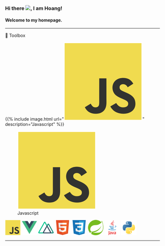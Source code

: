 ### Hi there <img src="https://raw.githubusercontent.com/MartinHeinz/MartinHeinz/master/wave.gif" width="30px">, I am Hoang!

#### Welcome to my homepage.

---

🧰 Toolbox

{{% include image.html url="![/images/my-cat.jpg](https://github.com/devicons/devicon/blob/master/icons/javascript/javascript-original.svg)" description="Javascript" %}}

<figure class="image">
  <img
    src="https://github.com/devicons/devicon/blob/master/icons/javascript/javascript-original.svg"
    alt="Javascript logo"
  >
  <figcaption>Javascript</figcaption>
</figure>

<img src="https://github.com/devicons/devicon/blob/master/icons/javascript/javascript-original.svg" alt="JavaScript logo" width="50" height="50" /> <img src="https://github.com/devicons/devicon/blob/master/icons/vuejs/vuejs-original.svg" alt="Vue logo" width="50" height="50" /> <img src="https://github.com/devicons/devicon/blob/master/icons/nuxtjs/nuxtjs-original.svg" alt="Nuxt logo" width="50" height="50" /> <img src="https://github.com/devicons/devicon/blob/master/icons/html5/html5-original.svg" alt="HTML5 logo" width="50" height="50" /> <img
src="https://github.com/devicons/devicon/blob/master/icons/css3/css3-original.svg" alt="CSS3 logo" width="50" height="50" /> <img
src="https://github.com/devicons/devicon/blob/master/icons/spring/spring-original.svg" alt="Spring logo" width="50" height="50" /> <img
src="https://github.com/devicons/devicon/blob/master/icons/java/java-original-wordmark.svg" alt="Java logo" width="50" height="50" /> <img
src="https://github.com/devicons/devicon/blob/master/icons/python/python-original.svg" alt="Python logo" width="50" height="50" />

---

<!--
**hoang227/hoang227** is a ✨ _special_ ✨ repository because its `README.md` (this file) appears on your GitHub profile.

Here are some ideas to get you started:

- 🔭 I’m currently working on ...
- 🌱 I’m currently learning ...
- 👯 I’m looking to collaborate on ...
- 🤔 I’m looking for help with ...
- 💬 Ask me about ...
- 📫 How to reach me: ...
- 😄 Pronouns: ...
- ⚡ Fun fact: ...
-->
